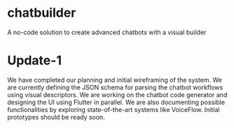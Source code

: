 # chatbuilder
A no-code solution to create advanced chatbots with a visual builder

# Update-1
We have completed our planning and initial wireframing of the system. We are currently defining the JSON schema for parsing the chatbot workflows using visual descriptors. We are working on the chatbot code generator and designing the UI using Flutter in parallel. 
We are also documenting possible functionalities by exploring state-of-the-art systems like VoiceFlow. Initial prototypes should be ready soon.
